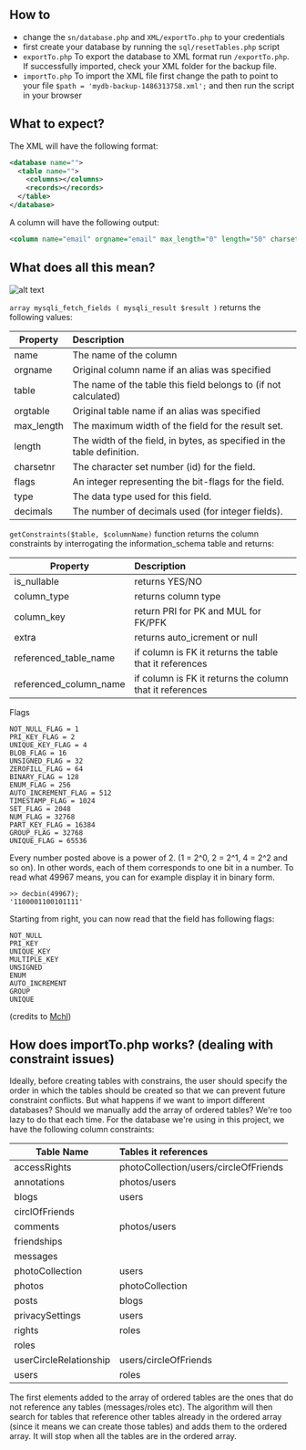 ## How to
- change the `sn/database.php` and `XML/exportTo.php` to your credentials
- first create your database by running the `sql/resetTables.php` script
- `exportTo.php` To export the database to XML format run `/exportTo.php`. If successfully imported, check your XML folder for the backup file.
- `importTo.php` To import the XML file first change the path to point to your file `$path = 'mydb-backup-1486313758.xml';` and then run the script in your browser

## What to expect?
The XML will have the following format:
```xml
<database name="">
  <table name="">
    <columns></columns>
    <records></records>
  </table>
</database>
```
A column will have the following output:
```xml
<column name="email" orgname="email" max_length="0" length="50" charsetnr="8" flags="20489" type="253" decimals="0" is_nullable="NO" column_type="varchar(50)" column_key="MUL" referenced_table_name="users" referenced_column_name="email" />
```

## What does all this mean?
![alt text](http://s2.quickmeme.com/img/db/dbc97d3b537a3b38f323b2cd9e97228de9342018e72bb18e3b36ec235a8783f5.jpg)

`array mysqli_fetch_fields ( mysqli_result $result )` returns the following values:

| Property      | Description   |
| ------------- |:-------------|
| name          | The name of the column |
| orgname       | Original column name if an alias was specified |
| table         | The name of the table this field belongs to (if not calculated) |
| orgtable      | Original table name if an alias was specified |
| max_length    | The maximum width of the field for the result set. |
| length        | The width of the field, in bytes, as specified in the table definition. |
| charsetnr     | The character set number (id) for the field. |
| flags         | An integer representing the bit-flags for the field. |
| type          | The data type used for this field. |
| decimals      | The number of decimals used (for integer fields). |

`getConstraints($table, $columnName)` function returns the column constraints by interrogating the information_schema table and returns:

| Property                | Description   |
| ------------------------|:-------------|
| is_nullable             | returns YES/NO |
| column_type             | returns column type |
| column_key              | return PRI for PK and MUL for FK/PFK |
| extra                   | returns auto_icrement or null |
| referenced_table_name   | if column is FK it returns the table that it references |
| referenced_column_name  | if column is FK it returns the column that it references |


Flags
```
NOT_NULL_FLAG = 1                                                                              
PRI_KEY_FLAG = 2                                                                               
UNIQUE_KEY_FLAG = 4                                                                            
BLOB_FLAG = 16                                                                                 
UNSIGNED_FLAG = 32                                                                             
ZEROFILL_FLAG = 64                                                                             
BINARY_FLAG = 128                                                                              
ENUM_FLAG = 256                                                                                
AUTO_INCREMENT_FLAG = 512                                                                      
TIMESTAMP_FLAG = 1024                                                                          
SET_FLAG = 2048                                                                                
NUM_FLAG = 32768                                                                               
PART_KEY_FLAG = 16384                                                                          
GROUP_FLAG = 32768                                                                             
UNIQUE_FLAG = 65536
```

Every number posted above is a power of 2. (1 = 2^0, 2 = 2^1, 4 = 2^2 and so on). In other words, each of them corresponds to one bit in a number. To read what 49967 means, you can for example display it in binary form.
```
>> decbin(49967);
'1100001100101111'
```

Starting from right, you can now read that the field has following flags:
```
NOT_NULL
PRI_KEY  
UNIQUE_KEY
MULTIPLE_KEY
UNSIGNED
ENUM
AUTO_INCREMENT
GROUP
UNIQUE
```
(credits to [Mchl](http://stackoverflow.com/questions/11437650/what-do-bit-flags-in-mysqli-mean-using-fetch-field-direct))

## How does importTo.php works? (dealing with constraint issues)
Ideally, before creating tables with constrains, the user should specify the order in which the tables should be created so that we can prevent future constraint conflicts. But what happens if we want to import different databases? Should we manually add the array of ordered tables? We're too lazy to do that each time.
For the database we're using in this project, we have the following column constraints:

| Table Name             | Tables it references   |
| ---------------------- |:-------------|
| accessRights           | photoCollection/users/circleOfFriends |
| annotations            | photos/users |
| blogs                  | users |
| circlOfFriends         |  |
| comments               | photos/users |
| friendships            |  |
| messages               |  |
| photoCollection        | users |
| photos                 | photoCollection |
| posts                  | blogs |
| privacySettings        | users |
| rights                 | roles |
| roles                  |  |
| userCircleRelationship | users/circleOfFriends |
| users                  | roles |

The first elements added to the array of ordered tables are the ones that do not reference any tables (messages/roles etc). The algorithm will then search for tables that reference other tables already in the ordered array (since it means we can create those tables) and adds them to the ordered array. It will stop when all the tables are in the ordered array.

